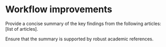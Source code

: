 # Workflow improvements

Provide a concise summary of the key findings from the following articles: [list of articles].

Ensure that the summary is supported by robust academic references.
